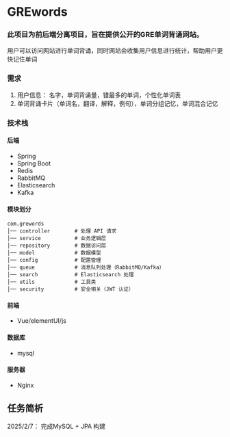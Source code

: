 # GREwords

### 此项目为前后端分离项目，旨在提供公开的GRE单词背诵网站。

用户可以访问网站进行单词背诵，同时网站会收集用户信息进行统计，帮助用户更快记住单词

### 需求

1. 用户信息： 名字，单词背诵量，错最多的单词，个性化单词表
2. 单词背诵卡片（单词名，翻译，解释，例句），单词分组记忆，单词混合记忆

### 技术栈

#### 后端

- Spring
- Spring Boot
- Redis
- RabbitMQ
- Elasticsearch
- Kafka

#### 模块划分

```
com.grewords
│── controller        # 处理 API 请求
│── service           # 业务逻辑层
│── repository        # 数据访问层
│── model             # 数据模型
│── config            # 配置管理
│── queue             # 消息队列处理（RabbitMQ/Kafka）
│── search            # Elasticsearch 处理
│── utils             # 工具类
│── security          # 安全相关（JWT 认证）
```



#### 前端

- Vue/elementUI/js

#### 数据库

- mysql

#### 服务器

- Nginx



## 任务简析

2025/2/7： 完成MySQL + JPA 构建
